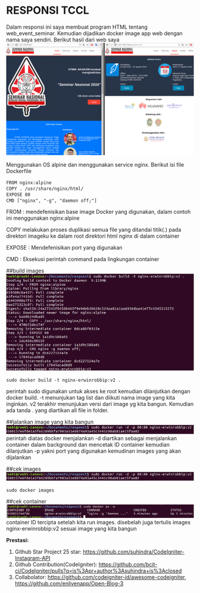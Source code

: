 # RESPONSI TCCL
Dalam responsi ini saya membuat program HTML tentang web_event_seminar. Kemudian dijadikan docker image app web dengan nama saya sendiri. Berikut hasil dari web saya
![hasil.PNG](https://github.com/erwinrobbip/responsitccl/blob/master/img/hasil.png)

Menggunakan OS alpine dan menggunakan service nginx. Berikut isi file Dockerfile
```
FROM nginx:alpine
COPY . /usr/share/nginx/html/
EXPOSE 80
CMD ["nginx", "-g", "daemon off;"]
```
FROM : mendefenisikan base image Docker yang digunakan, dalam contoh ini menggunakan nginx:alpine

COPY melakukan proses duplikasi semua file yang ditandai titik(.) pada direktori imageku ke dalam root direktori html nginx di dalam container

EXPOSE : Mendefenisikan port yang digunakan

CMD : Eksekusi perintah command pada lingkungan container

##build images
![sudo%20docker%20build.png](https://github.com/erwinrobbip/responsitccl/blob/master/img/sudo%20docker%20build.png)
```
sudo docker build -t nginx-erwinrobbip:v2 .
```
perintah sudo digunakan untuk akses ke root kemudian dilanjutkan dengan docker build. -t menunjukan tag list dan diikuti nama image yang kita inginkan. v2 terakhir menunjukan versi dari image yg kita bangun. Kemudian ada tanda . yang diartikan all file in folder.

##jalankan image yang kita bangun
![uocker%20run%20-d%20-p.png](https://github.com/erwinrobbip/responsitccl/blob/master/img/docker%20run%20-d%20-p.png)
perintah diatas docker menjalankan -d diartikan sebagai menjalankan container dalam background dan mencetak ID container kemudian dilanjutkan -p yakni port yang digunakan kemudinan images yang akan dijalankan

##cek images
![uocker%20run%20-d%20-p.png](https://github.com/erwinrobbip/responsitccl/blob/master/img/docker%20run%20-d%20-p.png)
```
sudo docker images
```

##cek container
![Screenshot%20from%202017-07-26%2022-06-01.png](https://github.com/erwinrobbip/responsitccl/blob/master/img/Screenshot%20from%202017-07-26%2022-06-01.png)
container ID tercipta setelah kita run images. disebelah juga tertulis images nginx-erwinrobbip:v2 sesuai image yang kita bangun



**Prestasi:**
 1. Github Star Project 25 star: https://github.com/suhindra/CodeIgniter-Instagram-API
 2. Github Contribution(CodeIgniter): https://github.com/bcit-ci/CodeIgniter/pulls?q=is%3Apr+author%3Asuhindra+is%3Aclosed
 3. Collabolator: https://github.com/codeigniter-id/awesome-codeigniter, https://github.com/enlivenapp/Open-Blog-3
